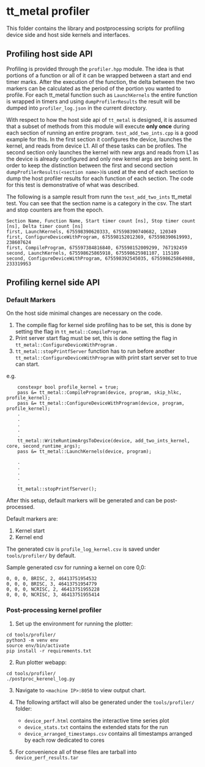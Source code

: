 # tt_metal profiler

This folder contains the library and postprocessing scripts for profiling device side and host side
kernels and interfaces.

## Profiling host side API

Profiling is provided through the `profiler.hpp` module. The idea is that portions of a function or
all of it can be wrapped between a start and end timer marks. After the execution of the function,
the delta between the two markers can be calculated as the period of the portion you wanted to
profile. For each tt_metal function such as `LaunchKernels` the entire function is wrapped in timers
and using `dumpProfilerResults` the result will be dumped into `profiler_log.json` in the current
directory.

With respect to how the host side api of `tt_metal` is designed, it is assumed that a subset of
methods from this module will execute __only once__ during each section of running an entire
program. `test_add_two_ints.cpp` is a good example for this. In the first section it configures the
device, launches the kernel, and reads from device L1. All of these tasks can be profiles. The
second section only launches the kernel with new args and reads from L1 as the device is already
configured and only new kernel args are being sent. In order to keep the distinction between the
first and second section `dumpProfilerResults(<section name>)`is used at the end of each section to
dump the host profiler results for each function of each section.  The code for this test is
demonstrative of what was described.

The following is a sample result from runn the `test_add_two_ints` tt_metal test. You can see that
the section name is a category in the csv. The start and stop counters are from the epoch.

```
Section Name, Function Name, Start timer count [ns], Stop timer count [ns], Delta timer count [ns]
first, LaunchKernels, 675598390620333, 675598390740682, 120349
first, ConfigureDeviceWithProgram, 675598152012369, 675598390619993, 238607624
first, CompileProgram, 675597384816840, 675598152009299, 767192459
second, LaunchKernels, 675598625865918, 675598625981107, 115189
second, ConfigureDeviceWithProgram, 675598392545035, 675598625864988, 233319953
```

## Profiling kernel side API

### Default Markers
On the host side minimal changes are necessary on the code.

1. The compile flag for kernel side profiling has to be set, this is done by setting the flag in `tt_metal::CompileProgram`.
2. Print server start flag must be set, this is done setting the flag in `tt_metal::ConfigureDeviceWithProgram` .
3. `tt_metal::stopPrintfServer` function has to run before another `tt_metal::ConfigureDeviceWithProgram` with print start server set to true can start.

e.g.
```
    constexpr bool profile_kernel = true;
    pass &= tt_metal::CompileProgram(device, program, skip_hlkc, profile_kernel);
    pass &= tt_metal::ConfigureDeviceWithProgram(device, program, profile_kernel);
    .
    .
    .
    .
    .
    tt_metal::WriteRuntimeArgsToDevice(device, add_two_ints_kernel, core, second_runtime_args);
    pass &= tt_metal::LaunchKernels(device, program);

    .
    .
    .
    .
    .
    tt_metal::stopPrintfServer();
```

After this setup, default markers will be generated and can be post-processed.

Default markers are:

1. Kernel start
2. Kernel end

The generated csv is `profile_log_kernel.csv` is saved under `tools/profiler/` by default.

Sample generated csv for running a kernel on core 0,0:

```
0, 0, 0, BRISC, 2, 46413751954532
0, 0, 0, BRISC, 3, 46413751954779
0, 0, 0, NCRISC, 2, 46413751955228
0, 0, 0, NCRISC, 3, 46413751955414
```


### Post-processing kernel profiler


1. Set up the environment for running the plotter:

```
cd tools/profiler/
python3 -m venv env
source env/bin/activate
pip install -r requirements.txt
```

2. Run plotter webapp:
```
cd tools/profiler/
./postproc_kerenel_log.py
```

3. Navigate to `<machine IP>:8050` to view output chart.

4. The following artifact will also be generated under the `tools/profiler/` folder:
    - `device_perf.html` contains the interactive time series plot
    - `device_stats.txt` contains the extended stats for the run
    - `device_arranged_timestamps.csv` contains all timestamps arranged by each row dedicated to cores

5. For convenience all of these files are tarball into `device_perf_results.tar`
